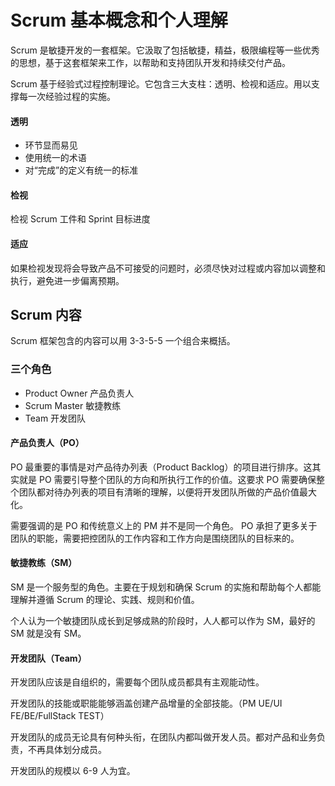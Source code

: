 # Scrum 基本概念和个人理解

Scrum 是敏捷开发的一套框架。它汲取了包括敏捷，精益，极限编程等一些优秀的思想，基于这套框架来工作，以帮助和支持团队开发和持续交付产品。

Scrum 基于经验式过程控制理论。它包含三大支柱：透明、检视和适应。用以支撑每一次经验过程的实施。

#### 透明

- 环节显而易见
- 使用统一的术语
- 对“完成”的定义有统一的标准

#### 检视

检视 Scrum 工件和 Sprint 目标进度

#### 适应

如果检视发现将会导致产品不可接受的问题时，必须尽快对过程或内容加以调整和执行，避免进一步偏离预期。

## Scrum 内容

Scrum 框架包含的内容可以用 3-3-5-5 一个组合来概括。

### 三个角色

- Product Owner 产品负责人
- Scrum Master 敏捷教练
- Team 开发团队

#### 产品负责人（PO）

PO 最重要的事情是对产品待办列表（Product Backlog）的项目进行排序。这其实就是 PO 需要引导整个团队的方向和所执行工作的价值。这要求 PO 需要确保整个团队都对待办列表的项目有清晰的理解，以便将开发团队所做的产品价值最大化。

需要强调的是 PO 和传统意义上的 PM 并不是同一个角色。 PO 承担了更多关于团队的职能，需要把控团队的工作内容和工作方向是围绕团队的目标来的。

#### 敏捷教练（SM）

SM 是一个服务型的角色。主要在于规划和确保 Scrum 的实施和帮助每个人都能理解并遵循 Scrum 的理论、实践、规则和价值。

个人认为一个敏捷团队成长到足够成熟的阶段时，人人都可以作为 SM，最好的 SM 就是没有 SM。

#### 开发团队（Team）

开发团队应该是自组织的，需要每个团队成员都具有主观能动性。

开发团队的技能或职能能够涵盖创建产品增量的全部技能。（PM UE/UI FE/BE/FullStack TEST）

开发团队的成员无论具有何种头衔，在团队内都叫做开发人员。都对产品和业务负责，不再具体划分成员。

开发团队的规模以 6-9 人为宜。






